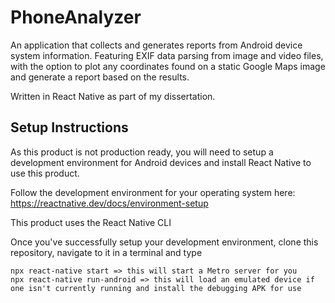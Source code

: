 # PhoneAnalyzer
An application that collects and generates reports from Android device system information. Featuring EXIF data parsing from image and video files, with the option to plot any coordinates found on a static Google Maps image and generate a report based on the results. 

Written in React Native as part of my dissertation.

## Setup Instructions
As this product is not production ready, you will need to setup a development environment for Android devices and install React Native to use this product.

Follow the development environment for your operating system here:
https://reactnative.dev/docs/environment-setup

This product uses the React Native CLI

Once you've successfully setup your development environment, clone this repository, navigate to it in a terminal and type

    npx react-native start => this will start a Metro server for you
    npx react-native run-android => this will load an emulated device if one isn't currently running and install the debugging APK for use
